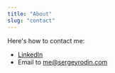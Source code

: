 ```yaml
---
title: "About"
slug: "contact"
---
```


Here's how to contact me:
* [LinkedIn](https://linkedin.com/in/sergrodin)
* Email to me@sergeyrodin.com